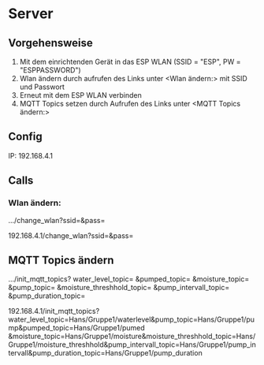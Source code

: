 # Server

## Vorgehensweise
1) Mit dem einrichtenden Gerät in das ESP WLAN (SSID = "ESP", PW = "ESPPASSWORD")
2) Wlan ändern durch aufrufen des Links unter <Wlan ändern:> mit SSID und Passwort
3) Erneut mit dem ESP WLAN verbinden
4) MQTT Topics setzen durch Aufrufen des Links unter <MQTT Topics ändern:>
   
## Config
IP: 192.168.4.1

## Calls
### Wlan ändern:
.../change_wlan?ssid=&pass=

192.168.4.1/change_wlan?ssid=<ssid>&pass=<pwd>

## MQTT Topics ändern
.../init_mqtt_topics?
    water_level_topic=
    &pumped_topic=
    &moisture_topic=
    &pump_topic=
    &moisture_threshhold_topic=
    &pump_intervall_topic=
    &pump_duration_topic=


192.168.4.1/init_mqtt_topics?water_level_topic=Hans/Gruppe1/waterlevel&pump_topic=Hans/Gruppe1/pump&pumped_topic=Hans/Gruppe1/pumed
&moisture_topic=Hans/Gruppe1/moisture&moisture_threshhold_topic=Hans/Gruppe1/moisture_threshhold&pump_intervall_topic=Hans/Gruppe1/pump_intervall&pump_duration_topic=Hans/Gruppe1/pump_duration 